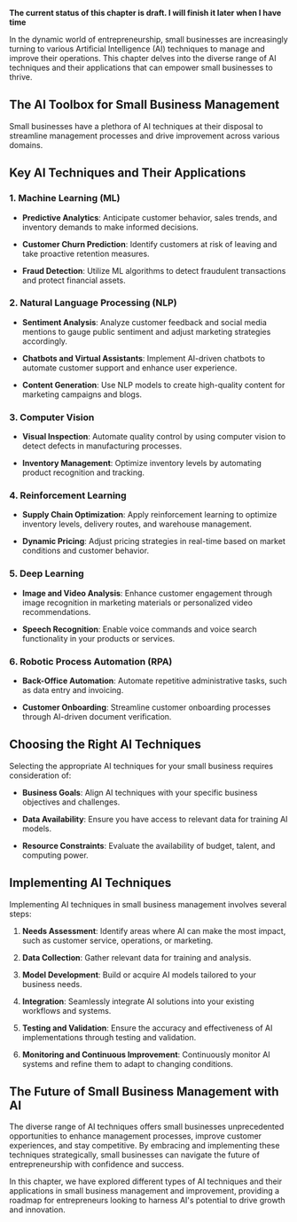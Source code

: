 **The current status of this chapter is draft. I will finish it later when I have time**

In the dynamic world of entrepreneurship, small businesses are increasingly turning to various Artificial Intelligence (AI) techniques to manage and improve their operations. This chapter delves into the diverse range of AI techniques and their applications that can empower small businesses to thrive.

The AI Toolbox for Small Business Management
--------------------------------------------

Small businesses have a plethora of AI techniques at their disposal to streamline management processes and drive improvement across various domains.

Key AI Techniques and Their Applications
----------------------------------------

### 1. **Machine Learning (ML)**

* **Predictive Analytics**: Anticipate customer behavior, sales trends, and inventory demands to make informed decisions.

* **Customer Churn Prediction**: Identify customers at risk of leaving and take proactive retention measures.

* **Fraud Detection**: Utilize ML algorithms to detect fraudulent transactions and protect financial assets.

### 2. **Natural Language Processing (NLP)**

* **Sentiment Analysis**: Analyze customer feedback and social media mentions to gauge public sentiment and adjust marketing strategies accordingly.

* **Chatbots and Virtual Assistants**: Implement AI-driven chatbots to automate customer support and enhance user experience.

* **Content Generation**: Use NLP models to create high-quality content for marketing campaigns and blogs.

### 3. **Computer Vision**

* **Visual Inspection**: Automate quality control by using computer vision to detect defects in manufacturing processes.

* **Inventory Management**: Optimize inventory levels by automating product recognition and tracking.

### 4. **Reinforcement Learning**

* **Supply Chain Optimization**: Apply reinforcement learning to optimize inventory levels, delivery routes, and warehouse management.

* **Dynamic Pricing**: Adjust pricing strategies in real-time based on market conditions and customer behavior.

### 5. **Deep Learning**

* **Image and Video Analysis**: Enhance customer engagement through image recognition in marketing materials or personalized video recommendations.

* **Speech Recognition**: Enable voice commands and voice search functionality in your products or services.

### 6. **Robotic Process Automation (RPA)**

* **Back-Office Automation**: Automate repetitive administrative tasks, such as data entry and invoicing.

* **Customer Onboarding**: Streamline customer onboarding processes through AI-driven document verification.

Choosing the Right AI Techniques
--------------------------------

Selecting the appropriate AI techniques for your small business requires consideration of:

* **Business Goals**: Align AI techniques with your specific business objectives and challenges.

* **Data Availability**: Ensure you have access to relevant data for training AI models.

* **Resource Constraints**: Evaluate the availability of budget, talent, and computing power.

Implementing AI Techniques
--------------------------

Implementing AI techniques in small business management involves several steps:

1. **Needs Assessment**: Identify areas where AI can make the most impact, such as customer service, operations, or marketing.

2. **Data Collection**: Gather relevant data for training and analysis.

3. **Model Development**: Build or acquire AI models tailored to your business needs.

4. **Integration**: Seamlessly integrate AI solutions into your existing workflows and systems.

5. **Testing and Validation**: Ensure the accuracy and effectiveness of AI implementations through testing and validation.

6. **Monitoring and Continuous Improvement**: Continuously monitor AI systems and refine them to adapt to changing conditions.

The Future of Small Business Management with AI
-----------------------------------------------

The diverse range of AI techniques offers small businesses unprecedented opportunities to enhance management processes, improve customer experiences, and stay competitive. By embracing and implementing these techniques strategically, small businesses can navigate the future of entrepreneurship with confidence and success.

In this chapter, we have explored different types of AI techniques and their applications in small business management and improvement, providing a roadmap for entrepreneurs looking to harness AI's potential to drive growth and innovation.
